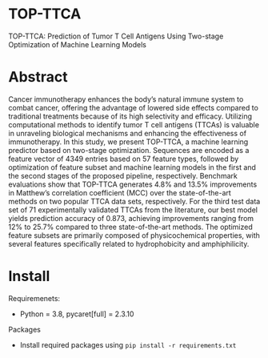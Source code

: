 # TOP-TTCA
TOP-TTCA: Prediction of Tumor T Cell Antigens Using Two-stage Optimization of Machine Learning Models 

# Abstract
Cancer immunotherapy enhances the body’s natural immune system to combat cancer, offering the advantage of lowered side effects compared to traditional treatments because of its high selectivity and efficacy. Utilizing computational methods to identify tumor T cell antigens (TTCAs) is valuable in unraveling biological mechanisms and enhancing the effectiveness of immunotherapy. In this study, we present TOP-TTCA, a machine learning predictor based on two-stage optimization. Sequences are encoded as a feature vector of 4349 entries based on 57 feature types, followed by optimization of feature subset and machine learning models in the first and the second stages of the proposed pipeline, respectively. Benchmark evaluations show that TOP-TTCA generates 4.8% and 13.5% improvements in Matthew’s correlation coefficient (MCC) over the state-of-the-art methods on two popular TTCA data sets, respectively. For the third test data set of 71 experimentally validated TTCAs from the literature, our best model yields prediction accuracy of 0.873, achieving improvements ranging from 12% to 25.7% compared to three state-of-the-art methods. The optimized feature subsets are primarily composed of physicochemical properties, with several features specifically related to hydrophobicity and amphiphilicity.
# Install
Requiremenets:
* Python = 3.8, pycaret[full] = 2.3.10

Packages
* Install required packages using `pip install -r requirements.txt`
